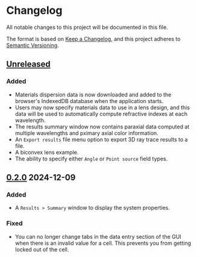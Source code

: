 # Changelog

All notable changes to this project will be documented in this file.

The format is based on [Keep a Changelog](https://keepachangelog.com/en/1.1.0/),
and this project adheres to [Semantic Versioning](https://semver.org/spec/v2.0.0.html).

## [Unreleased]

### Added

- Materials dispersion data is now downloaded and added to the browser's IndexedDB database when the application starts.
- Users may now specify materials data to use in a lens design, and this data will be used to automatically compute refractive indexes at each wavelength.
- The results summary window now contains paraxial data computed at multiple wavelengths and pximary axial color information.
- An `Export results` file menu option to export 3D ray trace results to a file.
- A biconvex lens example.
- The ability to specify either `Angle` or `Point source` field types.

## [0.2.0] 2024-12-09

### Added

- A `Results > Summary` window to display the system properties.

### Fixed

- You can no longer change tabs in the data entry section of the GUI when there is an invalid value for a cell. This prevents you from getting locked out of the cell.

[Unreleased]: https://github.com/kmdouglass/cherry/compare/v0.2.0...HEAD
[0.2.0]: https://github.com/kmdouglass/cherry/releases/tag/v0.2.0
[0.1.0]: https://github.com/kmdouglass/cherry/releases/tag/v0.1.0
